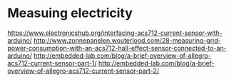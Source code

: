 # Measuing electricity

https://www.electronicshub.org/interfacing-acs712-current-sensor-with-arduino/
http://www.zonnepanelen.wouterlood.com/28-measuring-grid-power-consumption-with-an-acs712-hall-effect-sensor-connected-to-an-arduino/
http://embedded-lab.com/blog/a-brief-overview-of-allegro-acs712-current-sensor-part-1/
http://embedded-lab.com/blog/a-brief-overview-of-allegro-acs712-current-sensor-part-2/